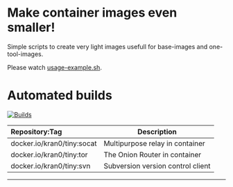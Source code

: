 # Make container images even smaller!

Simple scripts to create very light images usefull for base-images and one-tool-images.

Please watch [usage-example.sh](./usage-example.sh).

# Automated builds

[![Builds][badge_build_status]][link_docker_tags]

| Repository:Tag                    | Description                       |
|:----------------------------------|-----------------------------------|
| docker.io/kran0/tiny:socat        | Multipurpose relay in container   |
| docker.io/kran0/tiny:tor          | The Onion Router in container     |
| docker.io/kran0/tiny:svn          | Subversion version control client |

---
[badge_build_status]:https://github.com/kran0/tinyimages/actions/workflows/build_images.yml/badge.svg
[link_docker_tags]:https://hub.docker.com/r/kran0/tiny/tags?page=1&ordering=last_updated
